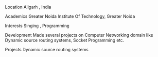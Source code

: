 Location
Aligarh , India

Academics
Greater Noida Institute Of Technology, Greater Noida

Interests
Singing , Programming

Development
Made several projects on Computer Networking domain like Dynamic source routing systems, Socket Programming etc.

Projects
Dynamic source routing systems
